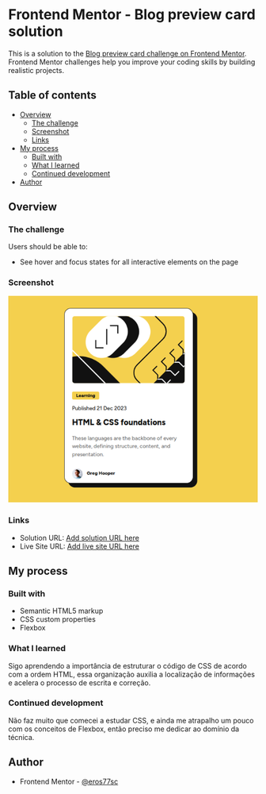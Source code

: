 # Frontend Mentor - Blog preview card solution

This is a solution to the [Blog preview card challenge on Frontend Mentor](https://www.frontendmentor.io/challenges/blog-preview-card-ckPaj01IcS). Frontend Mentor challenges help you improve your coding skills by building realistic projects. 

## Table of contents

- [Overview](#overview)
  - [The challenge](#the-challenge)
  - [Screenshot](#screenshot)
  - [Links](#links)
- [My process](#my-process)
  - [Built with](#built-with)
  - [What I learned](#what-i-learned)
  - [Continued development](#continued-development)
- [Author](#author)


## Overview

### The challenge

Users should be able to:

- See hover and focus states for all interactive elements on the page

### Screenshot

![](./screenshot.png)


### Links

- Solution URL: [Add solution URL here](https://your-solution-url.com)
- Live Site URL: [Add live site URL here](https://your-live-site-url.com)

## My process

### Built with

- Semantic HTML5 markup
- CSS custom properties
- Flexbox

### What I learned

Sigo aprendendo a importância de estruturar o código de CSS de acordo com a ordem HTML, essa organização auxilia a localização de informações e acelera o processo de escrita e correção. 


### Continued development

Não faz muito que comecei a estudar CSS, e ainda me atrapalho um pouco com os conceitos de Flexbox, então preciso me dedicar ao domínio da técnica.


## Author

- Frontend Mentor - [@eros77sc](https://www.frontendmentor.io/profile/eros77sc)

